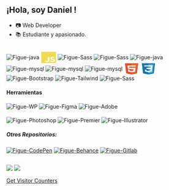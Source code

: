 ## ¡Hola, soy Daniel !
- 📷 Web Developer
- 📚 Estudiante y apasionado.  

<div align="center">
<!--   <a href="https://github.com/MCFigue">
  <img height="180em" src="https://github-readme-stats.vercel.app/api?username=MCFigue&show_icons=true&theme=dracula&include_all_commits=true&count_private=true"/>
  <img height="180em" src="https://github-readme-stats.vercel.app/api/top-langs/?username=MCFigue&layout=compact&langs_count=7&theme=dracula"/> -->
</div>
<div style="display: inline_block"><br>
         <img align="center" title="Java" alt="Figue-java" height="30" width="35" src="https://upload.wikimedia.org/wikipedia/commons/thumb/a/a7/React-icon.svg/2300px-React-icon.svg.png" />

  <img align="center" title="Javascript" alt="Figue-Js" height="30" width="40" src="https://raw.githubusercontent.com/devicons/devicon/master/icons/javascript/javascript-plain.svg">
    <img align="center" alt="Figue-Sass" height="40" width="45" src="https://cdn.jsdelivr.net/gh/devicons/devicon/icons/php/php-original.svg" />
      <img align="center" alt="Figue-Sass" height="30" width="30" src="https://cdn-icons-png.flaticon.com/512/6132/6132221.png" />

   <img align="center" title="Java" alt="Figue-java" height="30" width="40" src="https://cdn.jsdelivr.net/gh/devicons/devicon/icons/java/java-original.svg" />

  <img align="center" title="MySql" alt="Figue-mysql" height="30" width="40"  src="https://cdn.jsdelivr.net/gh/devicons/devicon/icons/mysql/mysql-original.svg" />
  <img align="center" title="MySql" alt="Figue-mysql" height="40" width="50"  src="https://mvpcluster.com/wp-content/uploads/2016/04/sql-server-1.png" />
  <img align="center" title="MySql" alt="Figue-mysql" height="30" width="40" src="https://cdn.jsdelivr.net/gh/devicons/devicon/icons/git/git-plain.svg" /> 
  <img align="center" title="HTML" alt="Figue-HTML" height="30" width="40" src="https://raw.githubusercontent.com/devicons/devicon/master/icons/html5/html5-original.svg">
  <img align="center" title="CSS"  alt="Figue-CSS" height="30" width="40" src="https://raw.githubusercontent.com/devicons/devicon/master/icons/css3/css3-original.svg">
  <img align="center" title="Bootstrap" alt="Figue-Bootstrap" height="40" width="30"  src="https://cdn.jsdelivr.net/gh/devicons/devicon/icons/bootstrap/bootstrap-original.svg" />
  <img align="center" title="Tailwind CSS" alt="Figue-Tailwind" height="30" width="40" src="https://cdn.jsdelivr.net/gh/devicons/devicon/icons/tailwindcss/tailwindcss-plain.svg" />
  <img align="center" alt="Figue-Sass" height="30" width="40" src="https://cdn.jsdelivr.net/gh/devicons/devicon/icons/sass/sass-original.svg" />
<div>
  <h4>Herramientas</h4>
  <div>
      <img align="center" alt="Figue-WP" height="30" width="30" src="https://upload.wikimedia.org/wikipedia/commons/thumb/9/98/WordPress_blue_logo.svg/1200px-WordPress_blue_logo.svg.png" />
     <img align="center" alt="Figue-Figma" height="30" width="40" src="https://cdn.jsdelivr.net/gh/devicons/devicon/icons/figma/figma-original.svg" />
      <img align="center" alt="Figue-Adobe" height="35" width="35" src="https://helpx.adobe.com/content/dam/help/en/xd/get-started/jcr_content/main-pars/step_with_text/step-with-text-pars/imageandtext/imageandtextimage/XD.png" />


  </div>
  
  </br>
  <img align="center" alt="Figue-Photoshop" height="17" width="88" src="https://aleen42.github.io/badges/src/photoshop.svg" />
  <img align="center" alt="Figue-Premier" height="17" width="88" src="https://aleen42.github.io/badges/src/premiere.svg" />
  <img align="center" alt="Figue-Illustrator" height="17" width="88" src="https://aleen42.github.io/badges/src/illustrator.svg" />


  </di>
  <div>
    <h5>Otros Repositorios:</h5>
    <a href="https://codepen.io/mcfigue"><img align="center" alt="Figue-CodePen" height="30" target="_blank" width="40"  src="https://cdn.jsdelivr.net/gh/devicons/devicon/icons/codepen/codepen-plain.svg" /></a>
    <a href="https://www.behance.net/danielfigue"><img align="center" alt="Figue-Behance" height="30" target="_blank" width="50"  src="https://1000marcas.net/wp-content/uploads/2021/02/Behance-Logo.png" /></a>
     <a href="https://gitlab.com/MCFigue"><img align="center" alt="Figue-Gitlab" height="30" target="_blank" width="30"  src="https://api.cloudron.io/api/v1/apps/com.gitlab.cloudronapp/versions/1.68.3/icon" /></a>
  </div>
</div>
  
  ##
 
<div> 
  
  <a href = "mailto:danielfigueroamillan2@gmail.com"><img src="https://img.shields.io/badge/Gmail-D14836?style=for-the-badge&logo=gmail&logoColor=white" target="_blank"></a>
  <a href="https://www.linkedin.com/in/daniel-figueroa-millan-02693419b" target="_blank"><img src="https://img.shields.io/badge/-LinkedIn-%230077B5?style=for-the-badge&logo=linkedin&logoColor=white" target="_blank"></a> 
 

</div>
 <a href='http://www.freevisitorcounters.com'>Get Visitor Counters</a> <script type='text/javascript' src='https://www.freevisitorcounters.com/auth.php?id=ac0f36cbcbdefa0d01c0b7db07d6f9c525534ad8'></script>
<script type="text/javascript" src="https://www.freevisitorcounters.com/en/home/counter/1069143/t/2"></script>

